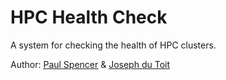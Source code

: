 # HPC Health Check

A system for checking the health of HPC clusters.

Author: [Paul Spencer](https://github.com/pwablito) & [Joseph du Toit](https://github.com/jcdutoit)
